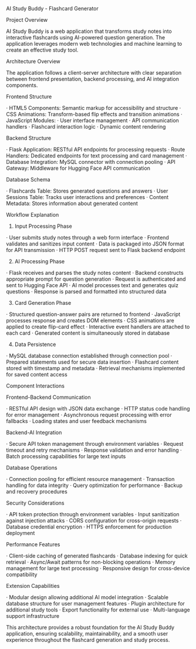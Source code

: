 AI Study Buddy - Flashcard Generator

Project Overview

AI Study Buddy is a web application that transforms study notes into interactive flashcards using AI-powered question generation. The application leverages modern web technologies and machine learning to create an effective study tool.

Architecture Overview

The application follows a client-server architecture with clear separation between frontend presentation, backend processing, and AI integration components.

Frontend Structure

· HTML5 Components: Semantic markup for accessibility and structure
· CSS Animations: Transform-based flip effects and transition animations
· JavaScript Modules:
  · User interface management
  · API communication handlers
  · Flashcard interaction logic
  · Dynamic content rendering

Backend Structure

· Flask Application: RESTful API endpoints for processing requests
· Route Handlers: Dedicated endpoints for text processing and card management
· Database Integration: MySQL connector with connection pooling
· API Gateway: Middleware for Hugging Face API communication

Database Schema

· Flashcards Table: Stores generated questions and answers
· User Sessions Table: Tracks user interactions and preferences
· Content Metadata: Stores information about generated content

Workflow Explanation

1. Input Processing Phase

· User submits study notes through a web form interface
· Frontend validates and sanitizes input content
· Data is packaged into JSON format for API transmission
· HTTP POST request sent to Flask backend endpoint

2. AI Processing Phase

· Flask receives and parses the study notes content
· Backend constructs appropriate prompt for question generation
· Request is authenticated and sent to Hugging Face API
· AI model processes text and generates quiz questions
· Response is parsed and formatted into structured data

3. Card Generation Phase

· Structured question-answer pairs are returned to frontend
· JavaScript processes response and creates DOM elements
· CSS animations are applied to create flip-card effect
· Interactive event handlers are attached to each card
· Generated content is simultaneously stored in database

4. Data Persistence

· MySQL database connection established through connection pool
· Prepared statements used for secure data insertion
· Flashcard content stored with timestamp and metadata
· Retrieval mechanisms implemented for saved content access

Component Interactions

Frontend-Backend Communication

· RESTful API design with JSON data exchange
· HTTP status code handling for error management
· Asynchronous request processing with error fallbacks
· Loading states and user feedback mechanisms

Backend-AI Integration

· Secure API token management through environment variables
· Request timeout and retry mechanisms
· Response validation and error handling
· Batch processing capabilities for large text inputs

Database Operations

· Connection pooling for efficient resource management
· Transaction handling for data integrity
· Query optimization for performance
· Backup and recovery procedures

Security Considerations

· API token protection through environment variables
· Input sanitization against injection attacks
· CORS configuration for cross-origin requests
· Database credential encryption
· HTTPS enforcement for production deployment

Performance Features

· Client-side caching of generated flashcards
· Database indexing for quick retrieval
· Async/Await patterns for non-blocking operations
· Memory management for large text processing
· Responsive design for cross-device compatibility

Extension Capabilities

· Modular design allowing additional AI model integration
· Scalable database structure for user management features
· Plugin architecture for additional study tools
· Export functionality for external use
· Multi-language support infrastructure

This architecture provides a robust foundation for the AI Study Buddy application, ensuring scalability, maintainability, and a smooth user experience throughout the flashcard generation and study process.
